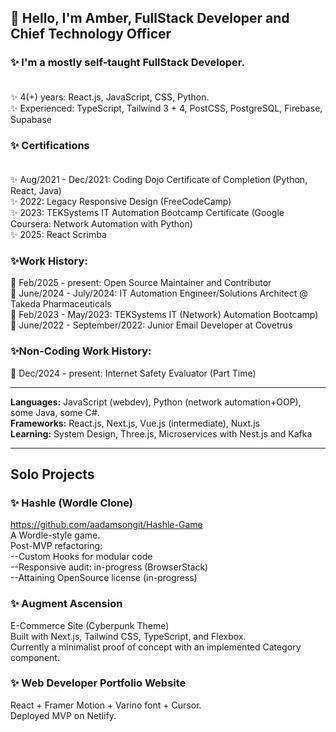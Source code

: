 ## 👋 Hello, I'm Amber, FullStack Developer and Chief Technology Officer

### ✨ I'm a mostly self-taught FullStack Developer. <br /><br />
✨ 4(+) years: React.js, JavaScript, CSS, Python.<br />
✨ Experienced: TypeScript, Tailwind 3 + 4, PostCSS, PostgreSQL, Firebase, Supabase<br />

### ✨ Certifications <br /><br />
✨ Aug/2021 - Dec/2021: Coding Dojo Certificate of Completion (Python, React, Java)<br />
✨ 2022: Legacy Responsive Design (FreeCodeCamp)<br />
✨ 2023: TEKSystems IT Automation Bootcamp Certificate (Google Coursera: Network Automation with Python)<br />
✨ 2025: React Scrimba<br />

### ✨Work History:<br />
🎇 Feb/2025 - present: Open Source Maintainer and Contributor<br />
🎇 June/2024 - July/2024: IT Automation Engineer/Solutions Architect @ Takeda Pharmaceuticals<br />
🎇 Feb/2023 - May/2023: TEKSystems IT (Network) Automation Bootcamp)<br />
🎇 June/2022 - September/2022: Junior Email Developer at Covetrus<br />



### ✨Non-Coding Work History:
🎇 Dec/2024 - present: Internet Safety Evaluator (Part Time)



-------

**Languages:** JavaScript (webdev), Python (network automation+OOP), some Java, some C#.<br />
**Frameworks:** React.js, Next.js, Vue.js (intermediate), Nuxt.js<br />
**Learning:** System Design, Three.js, Microservices with Nest.js and Kafka<br />

-------

## Solo Projects

### ✨ Hashle (Wordle Clone)<br />
https://github.com/aadamsongit/Hashle-Game<br />
A Wordle-style game.<br />
Post-MVP refactoring:<br />
--Custom Hooks for modular code<br />
--Responsive audit: in-progress (BrowserStack)<br />
--Attaining OpenSource license (in-progress)<br />


### ✨ Augment Ascension<br />
E-Commerce Site (Cyberpunk Theme)<br />
Built with Next.js, Tailwind CSS, TypeScript, and Flexbox.<br />
Currently a minimalist proof of concept with an implemented Category component.<br />

### ✨ Web Developer Portfolio Website<br />
React + Framer Motion + Varino font + Cursor.<br />
Deployed MVP on Netlify.<br />





